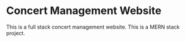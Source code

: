# Concert Management Website

This is a full stack concert management website.
This is a MERN stack project.
